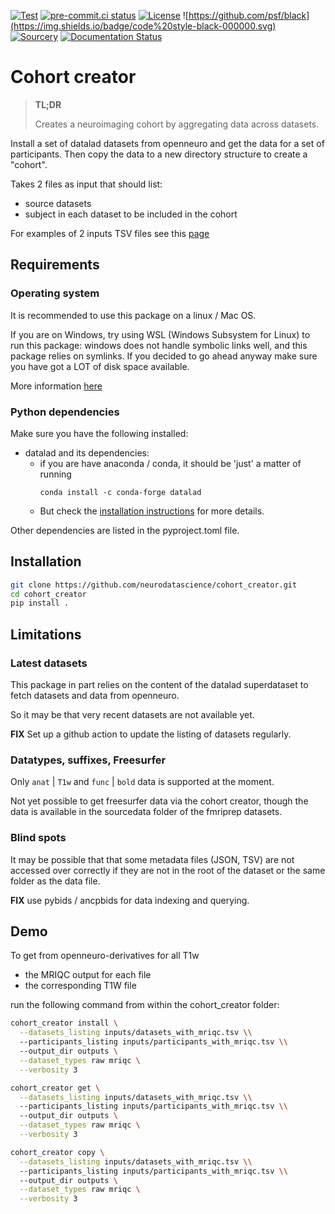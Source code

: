 [![Test](https://github.com/neurodatascience/cohort_creator/actions/workflows/test.yml/badge.svg)](https://github.com/neurodatascience/cohort_creator/actions/workflows/test.yml)
[![pre-commit.ci status](https://results.pre-commit.ci/badge/github/neurodatascience/cohort_creator/main.svg)](https://results.pre-commit.ci/latest/github/neurodatascience/cohort_creator/main)
[![License](https://img.shields.io/badge/license-MIT-blue.svg)](./LICENSE)
![https://github.com/psf/black](https://img.shields.io/badge/code%20style-black-000000.svg)
[![Sourcery](https://img.shields.io/badge/Sourcery-enabled-brightgreen)](https://sourcery.ai)
[![Documentation Status](https://readthedocs.org/projects/cohort-creator/badge/?version=latest)](https://cohort-creator.readthedocs.io/en/latest/?badge=latest)
# Cohort creator

> **TL;DR**
>
> Creates a neuroimaging cohort by aggregating data across datasets.

Install a set of datalad datasets from openneuro and get the data for a set of participants.
Then copy the data to a new directory structure to create a "cohort".

Takes 2 files as input that should list:
- source datasets
- subject in each dataset to be included in the cohort

For examples of 2 inputs TSV files see this [page](https://github.com/neurobagel/documentation/wiki/Query-Tool#example-data)

## Requirements

### Operating system

It is recommended to use this package on a linux / Mac OS.

If you are on Windows, try using WSL (Windows Subsystem for Linux) to run this package:
windows does not handle symbolic links well, and this package relies on symlinks.
If you decided to go ahead anyway make sure you have got a LOT of disk space available.

More information [here](https://handbook.datalad.org/en/latest/intro/windows.html#ohnowindows)

### Python dependencies

Make sure you have the following installed:

- datalad and its dependencies:
    - if you are have anaconda / conda, it should be 'just' a matter of running
      ```
      conda install -c conda-forge datalad
      ```
    - But check the [installation instructions](https://handbook.datalad.org/en/latest/intro/installation.html#install) for more details.

Other dependencies are listed in the pyproject.toml file.

## Installation

```bash
git clone https://github.com/neurodatascience/cohort_creator.git
cd cohort_creator
pip install .
```

## Limitations

### Latest datasets

This package in part relies on the content of the datalad superdataset
to fetch datasets and data from openneuro.

So it may be that very recent datasets are not available yet.

**FIX** Set up a github action to update the listing of datasets regularly.

### Datatypes, suffixes, Freesurfer

Only `anat` | `T1w` and `func` | `bold` data is supported at the moment.

Not yet possible to get freesurfer data via the cohort creator,
though the data is available in the sourcedata folder
of the fmriprep datasets.

### Blind spots

It may be possible that that some metadata files (JSON, TSV)
are not accessed over correctly if they are not in the root of the dataset
or the same folder as the data file.

**FIX** use pybids / ancpbids for data indexing and querying.

## Demo

To get from openneuro-derivatives for all T1w
- the MRIQC output for each file
- the corresponding T1W file

run the following command from within the cohort_creator folder:

```bash
cohort_creator install \
  --datasets_listing inputs/datasets_with_mriqc.tsv \\
  --participants_listing inputs/participants_with_mriqc.tsv \\
  --output_dir outputs \
  --dataset_types raw mriqc \
  --verbosity 3

cohort_creator get \
  --datasets_listing inputs/datasets_with_mriqc.tsv \\
  --participants_listing inputs/participants_with_mriqc.tsv \\
  --output_dir outputs \
  --dataset_types raw mriqc \
  --verbosity 3

cohort_creator copy \
  --datasets_listing inputs/datasets_with_mriqc.tsv \\
  --participants_listing inputs/participants_with_mriqc.tsv \\
  --output_dir outputs \
  --dataset_types raw mriqc \
  --verbosity 3
```
